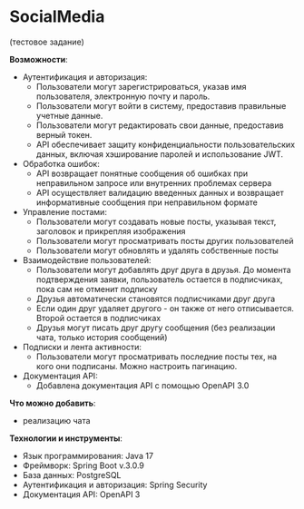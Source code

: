 # SocialMedia
(тестовое задание)

**Возможности**:
- Аутентификация и авторизация:
  * Пользователи могут зарегистрироваться, указав имя пользователя, электронную почту и пароль.
  * Пользователи могут войти в систему, предоставив правильные учетные данные.
  * Пользователи могут редактировать свои данные, предоставив верный токен.
  * API обеспечивает защиту конфиденциальности пользовательских данных, включая хэширование паролей и использование JWT.
- Обработка ошибок:
  * API возвращает понятные сообщения об ошибках при неправильном запросе или внутренних проблемах сервера
  * API осуществляет валидацию введенных данных и возвращает информативные сообщения при неправильном формате
- Управление постами:
  * Пользователи могут создавать новые посты, указывая текст, заголовок и прикрепляя изображения
  * Пользователи могут просматривать посты других пользователей
  * Пользователи могут обновлять и удалять собственные посты
- Взаимодействие пользователей:
  * Пользователи могут добавлять друг друга в друзья. До момента подтверждения заявки, пользователь остается в подписчиках,
    пока сам не отменит подписку
  * Друзья автоматически становятся подписчиками друг друга
  * Если один друг удаляет другого - он также от него отписывается. Второй остается в подписчиках
  * Друзья могут писать друг другу сообщения (без реализации чата, только история сообщений)
- Подписки и лента активности:
  * Пользователи могут просматривать последние посты тех, на кого они подписаны. Можно настроить пагинацию.
- Документация API:
  * Добавлена документация API с помощью OpenAPI 3.0


**Что можно добавить**:
- реализацию чата

**Технологии и инструменты**:
- Язык программирования: Java 17
- Фреймворк: Spring Boot v.3.0.9
- База данных: PostgreSQL
- Аутентификация и авторизация: Spring Security
- Документация API: OpenAPI 3

